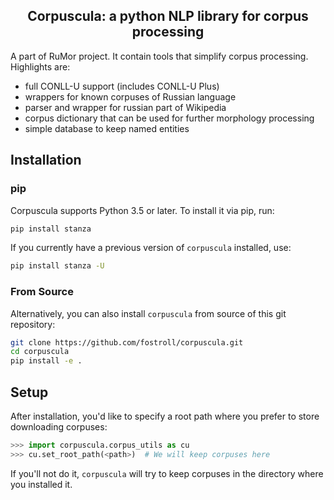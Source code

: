 <h2 align="center">Corpuscula: a python NLP library for corpus processing</h2>

A part of RuMor project. It contain tools that simplify corpus processing.
Highlights are:

* full CONLL-U support (includes CONLL-U Plus)
* wrappers for known corpuses of Russian language
* parser and wrapper for russian part of Wikipedia
* corpus dictionary that can be used for further morphology processing
* simple database to keep named entities

## Installation

### pip

Corpuscula supports Python 3.5 or later. To install it via pip, run:
```bash
pip install stanza
```

If you currently have a previous version of `corpuscula` installed, use:
```bash
pip install stanza -U
```

### From Source

Alternatively, you can also install `corpuscula` from source of this git
repository:
```bash
git clone https://github.com/fostroll/corpuscula.git
cd corpuscula
pip install -e .
```

## Setup

After installation, you'd like to specify a root path where you prefer to store
downloading corpuses:
```python
>>> import corpuscula.corpus_utils as cu
>>> cu.set_root_path(<path>)  # We will keep corpuses here
```

If you'll not do it, `corpuscula` will try to keep corpuses in the directory
where you installed it.
